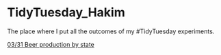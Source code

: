 # TidyTuesday_Hakim
The place where I put all the outcomes of my #TidyTuesday experiments. 

[03/31 Beer production by state](/beermap_tt.gif)
